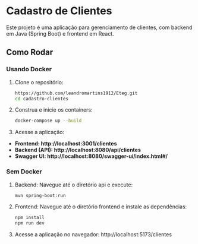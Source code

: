 # Cadastro de Clientes

Este projeto é uma aplicação para gerenciamento de clientes, com backend em Java (Spring Boot) e frontend em React.

## Como Rodar

### Usando Docker

1. Clone o repositório:
   ```bash
   https://github.com/leandromartins1912/Eteg.git
   cd cadastro-clientes

2. Construa e inicie os containers:
   ```bash
   docker-compose up --build
   
3. Acesse a aplicação:
   
- **Frontend: http://localhost:3001/clientes**
- **Backend (API): http://localhost:8080/api/clientes**
- **Swagger UI: http://localhost:8080/swagger-ui/index.html#/**

### Sem Docker

1. Backend: Navegue até o diretório api e execute:
   ```bash
   mvn spring-boot:run

2. Frontend: Navegue até o diretório frontend e instale as dependências:
   ```bash
   npm install
   npm run dev
3. Acesse a aplicação no navegador:  http://localhost:5173/clientes
